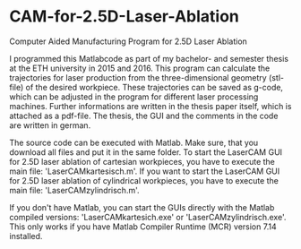 # CAM-for-2.5D-Laser-Ablation
Computer Aided Manufacturing Program for 2.5D Laser Ablation

I programmed this Matlabcode as part of my bachelor- and semester thesis at the ETH university in 2015 and 2016. 
This program can calculate the trajectories for laser production from the three-dimensional geometry (stl-file) of the desired workpiece. These trajectories can be saved as g-code, which can be adjusted in the program for different laser processing machines. 
Further informations are written in the thesis paper itself, which is attached as a pdf-file. 
The thesis, the GUI and the comments in the code are written in german. 

The source code can be executed with Matlab. Make sure, that you download all files and put it in the same folder. To start the LaserCAM GUI for 2.5D laser ablation of cartesian workpieces, you have to execute the main file: 'LaserCAMkartesisch.m'. If you want to start the LaserCAM GUI for 2.5D laser ablation of cylindrical workpieces, you have to execute the main file: 'LaserCAMzylindrisch.m'.

If you don't have Matlab, you can start the GUIs directly with the Matlab compiled versions: 'LaserCAMkartesich.exe' or 'LaserCAMzylindrisch.exe'. This only works if you have Matlab Compiler Runtime (MCR) version 7.14 installed. 
